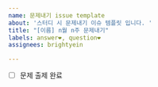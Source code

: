 ```yaml
---
name: 문제내기 issue template
about: '스터디 시 문제내기 이슈 템플릿 입니다. '
title: "[이름] n월 n주 문제내기"
labels: answer❤️, question❤️
assignees: brightyein

---
```


- [ ] 문제 출제 완료
